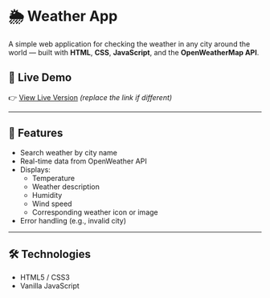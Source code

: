 # 🌦️ Weather App

A simple web application for checking the weather in any city around the world — built with **HTML**, **CSS**, **JavaScript**, and the **OpenWeatherMap API**.

## 🔗 Live Demo

👉 [View Live Version](https://lesyast.github.io/Weather-APP/) *(replace the link if different)*

---

## 🚀 Features

- Search weather by city name
- Real-time data from OpenWeather API
- Displays:
  - Temperature
  - Weather description
  - Humidity
  - Wind speed
  - Corresponding weather icon or image
- Error handling (e.g., invalid city)

---

## 🛠️ Technologies

- HTML5 / CSS3  
- Vanilla JavaScript  
